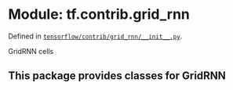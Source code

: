 <div itemscope itemtype="http://developers.google.com/ReferenceObject">
<meta itemprop="name" content="tf.contrib.grid_rnn" />
</div>

# Module: tf.contrib.grid_rnn



Defined in [`tensorflow/contrib/grid_rnn/__init__.py`](https://www.tensorflow.org/code/tensorflow/contrib/grid_rnn/__init__.py).

GridRNN cells

## This package provides classes for GridRNN

